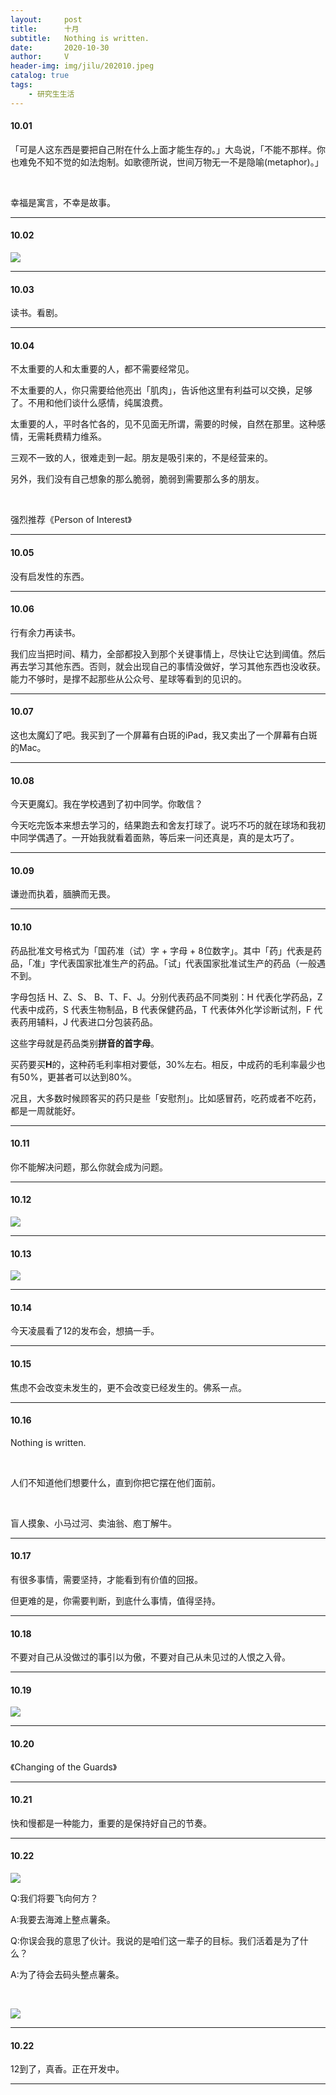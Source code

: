 ```yaml
---
layout:     post
title:      十月
subtitle:   Nothing is written.
date:       2020-10-30
author:     V
header-img: img/jilu/202010.jpeg
catalog: true
tags:
    - 研究生生活
---
```


#### 10.01

「可是人这东西是要把自己附在什么上面才能生存的。」大岛说，「不能不那样。你也难免不知不觉的如法炮制。如歌德所说，世间万物无一不是隐喻(metaphor)。」

<br />

幸福是寓言，不幸是故事。

---

#### 10.02

![](/img/jilu/1002.jpeg)

---

#### 10.03

读书。看剧。

---

#### 10.04

不太重要的人和太重要的人，都不需要经常见。

不太重要的人，你只需要给他亮出「肌肉」，告诉他这里有利益可以交换，足够了。不用和他们谈什么感情，纯属浪费。

太重要的人，平时各忙各的，见不见面无所谓，需要的时候，自然在那里。这种感情，无需耗费精力维系。

三观不一致的人，很难走到一起。朋友是吸引来的，不是经营来的。

另外，我们没有自己想象的那么脆弱，脆弱到需要那么多的朋友。

<br />

强烈推荐《Person of Interest》

---

#### 10.05

没有启发性的东西。

---

#### 10.06

行有余力再读书。

我们应当把时间、精力，全部都投入到那个关键事情上，尽快让它达到阈值。然后再去学习其他东西。否则，就会出现自己的事情没做好，学习其他东西也没收获。能力不够时，是撑不起那些从公众号、星球等看到的见识的。

---

#### 10.07

这也太魔幻了吧。我买到了一个屏幕有白斑的iPad，我又卖出了一个屏幕有白斑的Mac。

---

#### 10.08

今天更魔幻。我在学校遇到了初中同学。你敢信？

今天吃完饭本来想去学习的，结果跑去和舍友打球了。说巧不巧的就在球场和我初中同学偶遇了。一开始我就看着面熟，等后来一问还真是，真的是太巧了。

---

#### 10.09

谦逊而执着，腼腆而无畏。

---

#### 10.10

药品批准文号格式为「国药准（试）字 + 字母 + 8位数字」。其中「药」代表是药品，「准」字代表国家批准生产的药品。「试」代表国家批准试生产的药品（一般遇不到。

字母包括 H、Z、S、 B、T、F、J。分别代表药品不同类别：H 代表化学药品，Z 代表中成药，S 代表生物制品，B 代表保健药品，T 代表体外化学诊断试剂，F 代表药用辅料，J 代表进口分包装药品。

这些字母就是药品类别**拼音的首字母**。

买药要买**H**的，这种药毛利率相对要低，30%左右。相反，中成药的毛利率最少也有50%，更甚者可以达到80%。

况且，大多数时候顾客买的药只是些「安慰剂」。比如感冒药，吃药或者不吃药，都是一周就能好。

---

#### 10.11

你不能解决问题，那么你就会成为问题。

---

#### 10.12

![](/img/jilu/20201012.jpeg)

---

#### 10.13

![](/img/jilu/20201013.png)

---

#### 10.14

今天凌晨看了12的发布会，想搞一手。

---

#### 10.15

焦虑不会改变未发生的，更不会改变已经发生的。佛系一点。

---

#### 10.16

Nothing is written.

<br />

人们不知道他们想要什么，直到你把它摆在他们面前。

<br />

盲人摸象、小马过河、卖油翁、庖丁解牛。

---

#### 10.17

有很多事情，需要坚持，才能看到有价值的回报。

但更难的是，你需要判断，到底什么事情，值得坚持。

---

#### 10.18

不要对自己从没做过的事引以为傲，不要对自己从未见过的人恨之入骨。

---

#### 10.19

![](/img/jilu/20201019.jpeg)

---

#### 10.20

《Changing of the Guards》

---

#### 10.21

快和慢都是一种能力，重要的是保持好自己的节奏。

---

#### 10.22

![](/img/jilu/20201022.png)

Q:我们将要飞向何方？

A:我要去海滩上整点薯条。

Q:你误会我的意思了伙计。我说的是咱们这一辈子的目标。我们活着是为了什么？

A:为了待会去码头整点薯条。

<br />

![](/img/jilu/20201022_1.png)

---

#### 10.22

12到了，真香。正在开发中。

---
